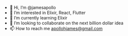- 👋 Hi, I’m @jamesapollo
- 👀 I’m interested in Elixir, React, Flutter
- 🌱 I’m currently learning Elixir
- 💞️ I’m looking to collaborate on the next billion dollar idea
- 📫 How to reach me apollohjames@gmail.com

<!---
jamesapollo/jamesapollo is a ✨ special ✨ repository because its `README.md` (this file) appears on your GitHub profile.
You can click the Preview link to take a look at your changes.
--->
